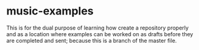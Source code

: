 # music-examples

This is for the dual purpose of learning how create a repository properly and as a location where examples can be worked on as drafts before they are completed and sent; because this is a branch of the master file. 
